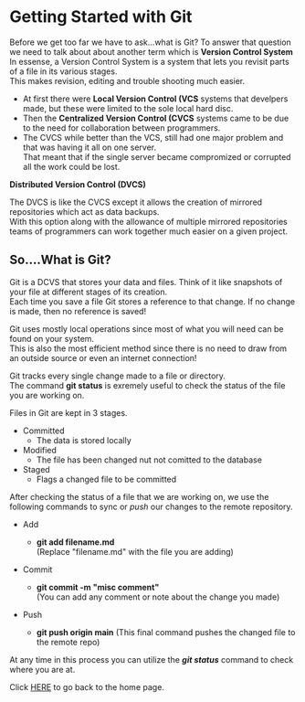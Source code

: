 # Getting Started with Git

Before we get too far we have to ask...what is Git? 
To answer that question we need to talk about about another term which is **Version Control System**
    In essense, a Version Control System is a system that lets you revisit parts of a file in its various stages.  
    This makes revision, editing and trouble shooting much easier.  

* At first there were **Local Version Control (VCS** systems that develpers made, but these were limited to the sole local hard disc.  
* Then the **Centralized Version Control (CVCS** systems came to be due to the need for collaboration between programmers.  
* The CVCS while better than the VCS, still had one major problem and that was having it all on one server.  
    That meant that if the single server became compromized or corrupted all the work could be lost.  

**Distributed Version Control (DVCS)**

The DVCS is like the CVCS except it allows the creation of mirrored repositories which act as data backups.  
With this option along with the allowance of multiple mirrored repositories teams of programmers can work together much easier on a given project.  

## So....What is Git?

Git is a DCVS that stores your data and files.  Think of it like snapshots of your file at different stages of its creation.  
Each time you save a file Git stores a reference to that change.  If no change is made, then no reference is saved! 

Git uses mostly local operations since most of what you will need can be found on your system.  
This is also the most efficient method since there is no need to draw from an outside source or even an internet connection! 

Git tracks every single change made to a file or directory.  
The command **git status** is exremely useful to check the status of the file you are working on. 

Files in Git are kept in 3 stages.
    
* Committed 
    * The data is stored locally
* Modified 
    * The file has been changed nut not comitted to the database
* Staged 
    * Flags a changed file to be committed



After checking the status of a file that we are working on, we use the following commands to sync or *push* our changes to the remote repository. 

* Add
    * __git add filename.md__  
    (Replace "filename.md" with the file you are adding)

* Commit
    * __git commit -m "misc comment"__  
    (You can add any comment or note about the change you made)

* Push
    * __git push origin main__ 
    (This final command pushes the changed file to the remote repo)

At any time in this process you can utilize the *__git status__* command to check where you are at.  





Click [HERE](README.md) to go back to the home page.